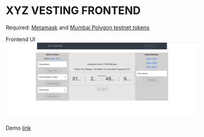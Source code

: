 # XYZ VESTING FRONTEND

Required: [Metamask](https://metamask.io/) and [Mumbai Polygon testnet tokens](https://faucet.polygon.technology/)

Frontend UI
![UI](./src//assets/img/Frontend.png)

Demo [link](https://xeggo-vesting.netlify.app/)
